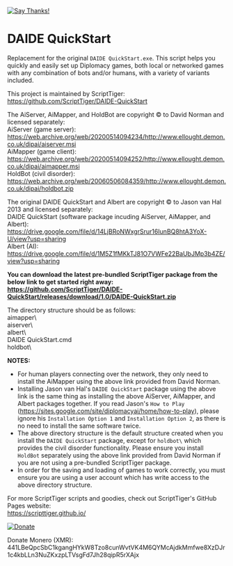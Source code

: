 [![Say Thanks!](https://img.shields.io/badge/Say%20Thanks-!-1EAEDB.svg)](https://docs.google.com/forms/d/e/1FAIpQLSfBEe5B_zo69OBk19l3hzvBmz3cOV6ol1ufjh0ER1q3-xd2Rg/viewform)

# DAIDE QuickStart
Replacement for the original `DAIDE QuickStart.exe`. This script helps you quickly and easily set up Diplomacy games, both local or networked games with any combination of bots and/or humans, with a variety of variants included.

This project is maintained by ScriptTiger: https://github.com/ScriptTiger/DAIDE-QuickStart

The AiServer, AiMapper, and HoldBot are copyright © to David Norman and licensed separately:  
AiServer (game server): https://web.archive.org/web/20200514094234/http://www.ellought.demon.co.uk/dipai/aiserver.msi  
AiMapper (game client): https://web.archive.org/web/20200514094252/http://www.ellought.demon.co.uk/dipai/aimapper.msi  
HoldBot (civil disorder): https://web.archive.org/web/20060506084359/http://www.ellought.demon.co.uk/dipai/holdbot.zip

The original DAIDE QuickStart and Albert are copyright © to Jason van Hal 2013 and licensed separately:  
DAIDE QuickStart (software package incuding AiServer, AiMapper, and Albert): https://drive.google.com/file/d/14LjBRoNWxgrSrur16IunBQ8htA3YoX-U/view?usp=sharing  
Albert (AI): https://drive.google.com/file/d/1M5Z1fMKkTJ81O7VWFe22BaUbJMp3b4ZE/view?usp=sharing

**You can download the latest pre-bundled ScriptTiger package from the below link to get started right away:  
https://github.com/ScriptTiger/DAIDE-QuickStart/releases/download/1.0/DAIDE-QuickStart.zip**

The directory structure should be as follows:  
aimapper\  
aiserver\  
albert\  
DAIDE QuickStart.cmd  
holdbot\

**NOTES:**  
- For human players connecting over the network, they only need to install the AiMapper using the above link provided from David Norman.  
- Installing Jason van Hal's `DAIDE QuickStart` package using the above link is the same thing as installing the above AiServer, AiMapper, and Albert packages together. If you read Jason's `How to Play` (https://sites.google.com/site/diplomacyai/home/how-to-play), please ignore his `Installation Option 1` and `Installation Option 2`, as there is no need to install the same software twice.  
- The above directory structure is the default structure created when you install the `DAIDE QuickStart` package, except for `holdbot\` which provides the civil disorder functionality. Please ensure you install `HoldBot` separately using the above link provided from David Norman if you are not using a pre-bundled ScriptTiger package.  
- In order for the saving and loading of games to work correctly, you must ensure you are using a user account which has write access to the above directory structure.

For more ScriptTiger scripts and goodies, check out ScriptTiger's GitHub Pages website:  
https://scripttiger.github.io/

[![Donate](https://www.paypalobjects.com/en_US/i/btn/btn_donateCC_LG.gif)](https://www.paypal.com/cgi-bin/webscr?cmd=_s-xclick&hosted_button_id=MZ4FH4G5XHGZ4)

Donate Monero (XMR): 441LBeQpcSbC1kgangHYkW8Tzo8cunWvtVK4M6QYMcAjdkMmfwe8XzDJr1c4kbLLn3NuZKxzpLTVsgFd7Jh28qipR5rXAjx
